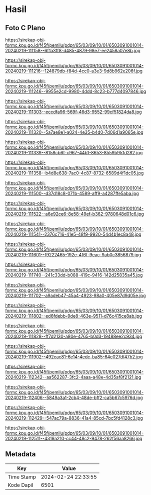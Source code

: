 # Hasil

## Foto C Plano

https://sirekap-obj-formc.kpu.go.id/f45f/pemilu/pdpr/65/03/09/10/01/6503091001014-20240219-111158--6f1a3ff8-d485-4879-98e7-ee2458a07e8b.jpg

https://sirekap-obj-formc.kpu.go.id/f45f/pemilu/pdpr/65/03/09/10/01/6503091001014-20240219-111216--124879db-f84d-4cc0-a3e3-9d8b962e206f.jpg

https://sirekap-obj-formc.kpu.go.id/f45f/pemilu/pdpr/65/03/09/10/01/6503091001014-20240219-111246--9955e2cd-9980-4ddd-8c23-b777d4097846.jpg

https://sirekap-obj-formc.kpu.go.id/f45f/pemilu/pdpr/65/03/09/10/01/6503091001014-20240219-111303--eccdfa96-569f-46d3-9552-99cf51824da8.jpg

https://sirekap-obj-formc.kpu.go.id/f45f/pemilu/pdpr/65/03/09/10/01/6503091001014-20240219-111320--5a7ae8e1-a024-4e35-b4d0-7d06d1a9065e.jpg

https://sirekap-obj-formc.kpu.go.id/f45f/pemilu/pdpr/65/03/09/10/01/6503091001014-20240219-111339--8158cb6f-c967-44b1-8653-8559b951d282.jpg

https://sirekap-obj-formc.kpu.go.id/f45f/pemilu/pdpr/65/03/09/10/01/6503091001014-20240219-111358--b4d8e638-7ac0-4c87-8732-6589d4f1dc05.jpg

https://sirekap-obj-formc.kpu.go.id/f45f/pemilu/pdpr/65/03/09/10/01/6503091001014-20240219-111500--d37d18c8-071b-4589-aff9-a4287ffe5aba.jpg

https://sirekap-obj-formc.kpu.go.id/f45f/pemilu/pdpr/65/03/09/10/01/6503091001014-20240219-111522--a6e92ce6-8e58-49ef-b362-9780648d01c6.jpg

https://sirekap-obj-formc.kpu.go.id/f45f/pemilu/pdpr/65/03/09/10/01/6503091001014-20240219-111541--2376c716-41e5-48f9-9920-54d4b1ec8a48.jpg

https://sirekap-obj-formc.kpu.go.id/f45f/pemilu/pdpr/65/03/09/10/01/6503091001014-20240219-111601--f9222465-192e-4f6f-9eac-9ab0c3856879.jpg

https://sirekap-obj-formc.kpu.go.id/f45f/pemilu/pdpr/65/03/09/10/01/6503091001014-20240219-111740--241c33dd-b088-419c-9416-142d25835a45.jpg

https://sirekap-obj-formc.kpu.go.id/f45f/pemilu/pdpr/65/03/09/10/01/6503091001014-20240219-111702--a9adeb47-45a4-4923-98a0-405e87d9d05e.jpg

https://sirekap-obj-formc.kpu.go.id/f45f/pemilu/pdpr/65/03/09/10/01/6503091001014-20240219-111802--ed6fdebb-9de8-463e-9511-d76c415ce8ab.jpg

https://sirekap-obj-formc.kpu.go.id/f45f/pemilu/pdpr/65/03/09/10/01/6503091001014-20240219-111828--ff7d2130-a80e-4765-b0d3-19488ee2c934.jpg

https://sirekap-obj-formc.kpu.go.id/f45f/pemilu/pdpr/65/03/09/10/01/6503091001014-20240219-111902--492eac81-6e14-4edc-ba85-64c027df47b2.jpg

https://sirekap-obj-formc.kpu.go.id/f45f/pemilu/pdpr/65/03/09/10/01/6503091001014-20240219-112342--aa562287-3fc2-4aaa-a48e-4d35af8f2121.jpg

https://sirekap-obj-formc.kpu.go.id/f45f/pemilu/pdpr/65/03/09/10/01/6503091001014-20240219-112406--5849a3a1-2cb4-48de-bff2-ca5b67c5976d.jpg

https://sirekap-obj-formc.kpu.go.id/f45f/pemilu/pdpr/65/03/09/10/01/6503091001014-20240219-112429--547ac79a-8836-41a4-85cd-7bc5fd4128c3.jpg

https://sirekap-obj-formc.kpu.go.id/f45f/pemilu/pdpr/65/03/09/10/01/6503091001014-20240219-112511--4319a210-cc44-48c2-9478-262f56aa8266.jpg


## Metadata

| Key        | Value               |
| ---------- | ------------------- |
| Time Stamp | 2024-02-24 22:33:55 |
| Kode Dapil | 6501                |



